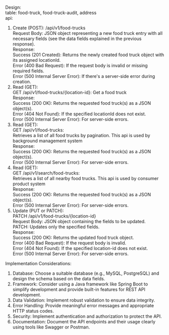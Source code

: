 Design:<br>
    table: food-truck, food-truck-audit, address<br>
api:
1. Create (POST): /api/v1/food-trucks<br>
Request Body: JSON object representing a new food truck entry with all necessary fields (see the data fields explained in the previous response).<br>
Response:<br>
    Success (201 Created): Returns the newly created food truck object with its assigned locationId.<br>
    Error (400 Bad Request): If the request body is invalid or missing required fields.<br>
    Error (500 Internal Server Error): If there's a server-side error during creation. <br>
2. Read (GET):<br>
GET /api/v1/food-trucks/{location-id}: Get a food truck<br>
Response:<br>
    Success (200 OK): Returns the requested food truck(s) as a JSON object(s).<br>
    Error (404 Not Found): If the specified locationId does not exist.<br>
    Error (500 Internal Server Error): For server-side errors.<br>
3. Read (GET):<br>
GET /api/v1/food-trucks: <br>
Retrieves a list of all food trucks by pagination. This api is used by background management system<br>
Response:<br>
    Success (200 OK): Returns the requested food truck(s) as a JSON object(s).<br>
    Error (500 Internal Server Error): For server-side errors.<br>
4. Read (GET):<br>
GET /api/v1/search/food-trucks: <br>
Retrieves a list of all nearby food trucks. This api is used by consumer product system<br>
Response:<br>
    Success (200 OK): Returns the requested food truck(s) as a JSON object(s).<br>
    Error (500 Internal Server Error): For server-side errors.<br>
5. Update (PUT or PATCH): <br>
PATCH /api/v1/food-trucks/{location-id}<br>
Request Body: JSON object containing the fields to be updated.<br>
PATCH: Updates only the specified fields.<br>
Response:<br>
    Success (200 OK): Returns the updated food truck object.<br>
    Error (400 Bad Request): If the request body is invalid.<br>
    Error (404 Not Found): If the specified location-id does not exist.<br>
    Error (500 Internal Server Error): For server-side errors.<br>

Implementation Considerations:
1. Database: Choose a suitable database (e.g., MySQL, PostgreSQL) and design the schema based on the data fields. 
2. Framework: Consider using a Java framework like Spring Boot to simplify development and provide built-in features for REST API development. 
3. Data Validation: Implement robust validation to ensure data integrity. 
4. Error Handling: Provide meaningful error messages and appropriate HTTP status codes. 
5. Security: Implement authentication and authorization to protect the API. 
6. Documentation: Document the API endpoints and their usage clearly using tools like Swagger or Postman.